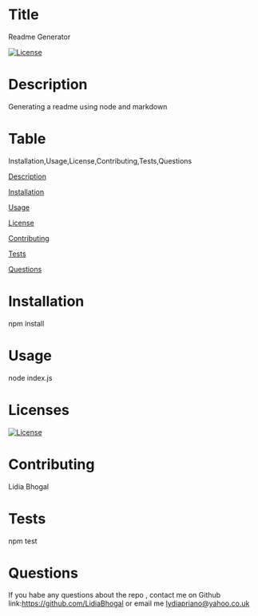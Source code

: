


# Title

Readme Generator 



[![License](https://img.shields.io/badge/License-EPL_1.0-red.svg)](https://opensource.org/licenses/EPL-1.0)


  


# Description

  Generating a readme using node and markdown



# Table

 Installation,Usage,License,Contributing,Tests,Questions


[Description](#description)

[Installation](#installation)

[Usage](#usage)

[License](#licenses)

[Contributing](#contributing)

[Tests](#ests)

[Questions](#questions)


# Installation

 npm install


# Usage 

node index.js


# Licenses 

[![License](https://img.shields.io/badge/License-EPL_1.0-red.svg)](https://opensource.org/licenses/EPL-1.0)


# Contributing 

Lidia Bhogal


# Tests 

npm test


# Questions 

If you habe any questions about the repo , contact me on Github link:https://github.com/LidiaBhogal  or email me lydiapriano@yahoo.co.uk  

